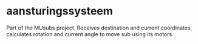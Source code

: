 # aansturingssysteem

Part of the MUsubs project.
Receives destination and current coordinates, calculates rotation and current angle to move sub using its motors.
